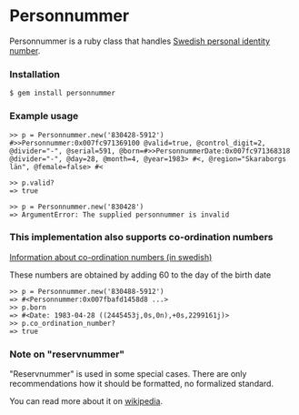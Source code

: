 # Personnummer

Personnummer is a ruby class that handles [Swedish personal identity number](http://en.wikipedia.org/wiki/Personal_identity_number_(Sweden)).

### Installation

    $ gem install personnummer

### Example usage

```
>> p = Personnummer.new('830428-5912')
#>>Personnummer:0x007fc971369100 @valid=true, @control_digit=2, @divider="-", @serial=591, @born=#>>PersonnummerDate:0x007fc971368318 @divider="-", @day=28, @month=4, @year=1983> #<, @region="Skaraborgs län", @female=false> #<

>> p.valid?
=> true

>> p = Personnummer.new('830428')
=> ArgumentError: The supplied personnummer is invalid
```

### This implementation also supports co-ordination numbers

[Information about co-ordination numbers (in swedish)](https://www.skatteverket.se/rattsinformation/reglerochstallningstaganden/meddelanden/2010/meddelanden2010/skvm201003.5.233f91f71260075abe8800024297.html)

These numbers are obtained by adding 60 to the day of the birth date

```
>> p = Personnummer.new('830488-5912')
=> #<Personnummer:0x007fbafd1458d8 ...>
>> p.born
=> #<Date: 1983-04-28 ((2445453j,0s,0n),+0s,2299161j)>
>> p.co_ordination_number?
=> true
```

### Note on "reservnummer"

"Reservnummer" is used in some special cases. There are only recommendations how it should be formatted, no formalized standard.

You can read more about it on [wikipedia](https://sv.wikipedia.org/wiki/Reservnummer#Format).
